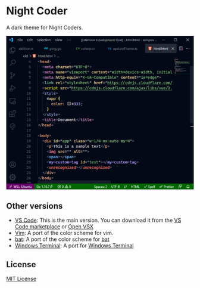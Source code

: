 # Night Coder

A dark theme for Night Coders.

![html](screenshot/html.png)

## Other versions

- [VS Code](/color-themes/vscode/): This is the main version. You can download it from the [VS Code marketplace](https://marketplace.visualstudio.com/items?itemName=a5hk.night-coder) or [Open VSX](https://open-vsx.org/extension/a5hk/night-coder)
- [Vim](/color-themes/vim/colors/): A port of the color scheme for vim.
- [bat](/color-themes/bat/): A port of the color scheme for [bat](https://github.com/sharkdp/bat)
- [Windows Terminal](/color-themes/windows-terminal): A port for [Windows Terminal](https://github.com/microsoft/terminal)

## License

[MIT License](LICENSE)
